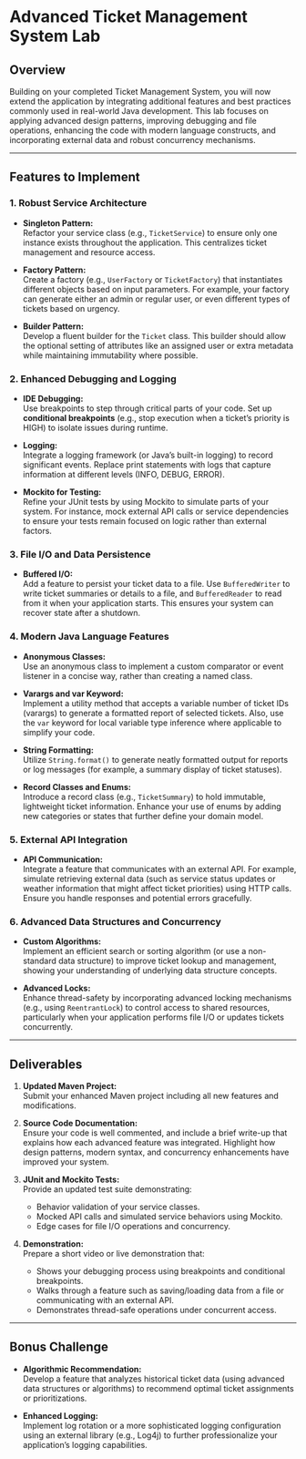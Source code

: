 # Advanced Ticket Management System Lab

## Overview

Building on your completed Ticket Management System, you will now extend the application by integrating additional features and best practices commonly used in real-world Java development. This lab focuses on applying advanced design patterns, improving debugging and file operations, enhancing the code with modern language constructs, and incorporating external data and robust concurrency mechanisms.

---

## Features to Implement

### 1. **Robust Service Architecture**

- **Singleton Pattern:**  
  Refactor your service class (e.g., `TicketService`) to ensure only one instance exists throughout the application. This centralizes ticket management and resource access.

- **Factory Pattern:**  
  Create a factory (e.g., `UserFactory` or `TicketFactory`) that instantiates different objects based on input parameters. For example, your factory can generate either an admin or regular user, or even different types of tickets based on urgency.

- **Builder Pattern:**  
  Develop a fluent builder for the `Ticket` class. This builder should allow the optional setting of attributes like an assigned user or extra metadata while maintaining immutability where possible.

### 2. **Enhanced Debugging and Logging**

- **IDE Debugging:**  
  Use breakpoints to step through critical parts of your code. Set up **conditional breakpoints** (e.g., stop execution when a ticket’s priority is HIGH) to isolate issues during runtime.

- **Logging:**  
  Integrate a logging framework (or Java’s built-in logging) to record significant events. Replace print statements with logs that capture information at different levels (INFO, DEBUG, ERROR).

- **Mockito for Testing:**  
  Refine your JUnit tests by using Mockito to simulate parts of your system. For instance, mock external API calls or service dependencies to ensure your tests remain focused on logic rather than external factors.

### 3. **File I/O and Data Persistence**

- **Buffered I/O:**  
  Add a feature to persist your ticket data to a file. Use `BufferedWriter` to write ticket summaries or details to a file, and `BufferedReader` to read from it when your application starts. This ensures your system can recover state after a shutdown.

### 4. **Modern Java Language Features**

- **Anonymous Classes:**  
  Use an anonymous class to implement a custom comparator or event listener in a concise way, rather than creating a named class.

- **Varargs and var Keyword:**  
  Implement a utility method that accepts a variable number of ticket IDs (varargs) to generate a formatted report of selected tickets. Also, use the `var` keyword for local variable type inference where applicable to simplify your code.

- **String Formatting:**  
  Utilize `String.format()` to generate neatly formatted output for reports or log messages (for example, a summary display of ticket statuses).

- **Record Classes and Enums:**  
  Introduce a record class (e.g., `TicketSummary`) to hold immutable, lightweight ticket information. Enhance your use of enums by adding new categories or states that further define your domain model.

### 5. **External API Integration**

- **API Communication:**  
  Integrate a feature that communicates with an external API. For example, simulate retrieving external data (such as service status updates or weather information that might affect ticket priorities) using HTTP calls. Ensure you handle responses and potential errors gracefully.

### 6. **Advanced Data Structures and Concurrency**

- **Custom Algorithms:**  
  Implement an efficient search or sorting algorithm (or use a non-standard data structure) to improve ticket lookup and management, showing your understanding of underlying data structure concepts.

- **Advanced Locks:**  
  Enhance thread-safety by incorporating advanced locking mechanisms (e.g., using `ReentrantLock`) to control access to shared resources, particularly when your application performs file I/O or updates tickets concurrently.

---

## Deliverables

1. **Updated Maven Project:**  
   Submit your enhanced Maven project including all new features and modifications.

2. **Source Code Documentation:**  
   Ensure your code is well commented, and include a brief write-up that explains how each advanced feature was integrated. Highlight how design patterns, modern syntax, and concurrency enhancements have improved your system.

3. **JUnit and Mockito Tests:**  
   Provide an updated test suite demonstrating:
   - Behavior validation of your service classes.
   - Mocked API calls and simulated service behaviors using Mockito.
   - Edge cases for file I/O operations and concurrency.

4. **Demonstration:**  
   Prepare a short video or live demonstration that:
   - Shows your debugging process using breakpoints and conditional breakpoints.
   - Walks through a feature such as saving/loading data from a file or communicating with an external API.
   - Demonstrates thread-safe operations under concurrent access.

---

## Bonus Challenge

- **Algorithmic Recommendation:**  
  Develop a feature that analyzes historical ticket data (using advanced data structures or algorithms) to recommend optimal ticket assignments or prioritizations.
  
- **Enhanced Logging:**  
  Implement log rotation or a more sophisticated logging configuration using an external library (e.g., Log4j) to further professionalize your application’s logging capabilities.
